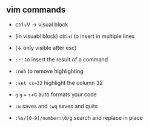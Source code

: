 ## vim commands

* ctrl+V → visual block
* (in visuabl block) ctrl+i to insert in multiple lines
* (↓ only visible after esc)

* `:r!` to insert the result of a command

* `:noh` to remove highlighting

* `:set cc=32` highlight the column 32

* `g` `g` `=` `↑`+`G` auto formats your code

* `:w` saves and `:wq` saves and quits

* `:%s/[0-9]/number:\0/g` search and replace in place


